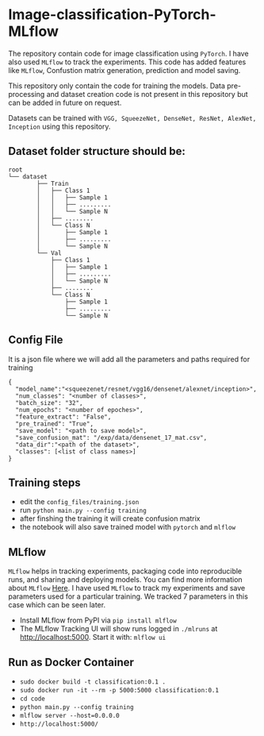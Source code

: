# Image-classification-PyTorch-MLflow

The repository contain code for image classification using `PyTorch`. I have also used `MLflow` to track the experiments. 
This code has added features like `MLflow`, Confustion matrix generation, prediction and model saving.

This repository only contain the code for training the models. Data pre-processing and dataset creation code is not present in this repository but can be added in future on request. 

Datasets can be trained with `VGG, SqueezeNet, DenseNet, ResNet, AlexNet, Inception` using this repository. 

## Dataset folder structure should be:
```
root
└── dataset
        ├── Train
        │   ├── Class 1
        │   │   ├── Sample 1
        │   │   ├── .........
        │   │   └── Sample N
        │   ├── ........
        │   └── Class N
        │       ├── Sample 1
        │       ├── .........
        │       └── Sample N
        └── Val
            ├── Class 1
            │   ├── Sample 1
            │   ├── .........
            │   └── Sample N
            ├── ........
            └── Class N
                ├── Sample 1
                ├── .........
                └── Sample N
```
## Config File
It is a json file where we will add all the parameters and paths required for training 
```
{
  "model_name":"<squeezenet/resnet/vgg16/densenet/alexnet/inception>", 
  "num_classes": "<number of classes>",
  "batch_size": "32",
  "num_epochs": "<number of epoches>",
  "feature_extract": "False",
  "pre_trained": "True",
  "save_model": "<path to save model>",
  "save_confusion_mat": "/exp/data/densenet_17_mat.csv",
  "data_dir":"<path of the dataset>",
  "classes": [<list of class names>]
}

```

## Training steps 

- edit the `config_files/training.json` 
- run `python main.py --config training`
- after finshing the training it will create confusion matrix 
- the notebook will also save trained model with `pytorch` and `mlflow`  
    
## MLflow 

`MLflow` helps in tracking experiments, packaging code into reproducible runs, and sharing and deploying models. You can 
find more information about `MLflow` [Here](https://mlflow.org/).
I have used `MLflow` to track my experiments and save parameters used for a particular training. We tracked 7 parameters in
this case which can be seen later. 

- Install MLflow from PyPI via ```pip install mlflow```
- The MLflow Tracking UI will show runs logged in `./mlruns` at [http://localhost:5000](http://localhost:5000). Start it with:
`mlflow ui`

## Run as Docker Container 

- `sudo docker build -t classification:0.1 .`
- `sudo docker run -it --rm -p 5000:5000 classification:0.1`
- `cd code`
- `python main.py --config training`
- `mlflow server --host=0.0.0.0`
- `http://localhost:5000/`
